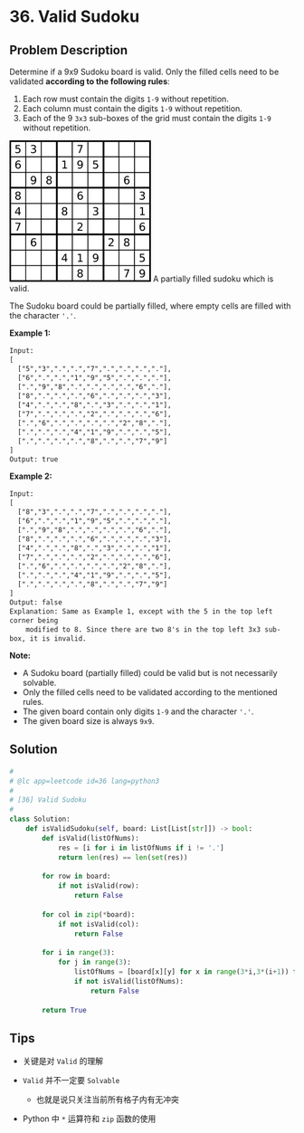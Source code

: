 # 36. Valid Sudoku



## Problem Description



Determine if a 9x9 Sudoku board is valid. Only the filled cells need to be validated **according to the following rules**:

1. Each row must contain the digits `1-9` without repetition.
2. Each column must contain the digits `1-9` without repetition.
3. Each of the 9 `3x3` sub-boxes of the grid must contain the digits `1-9` without repetition.

![img](assets/250px-Sudoku-by-L2G-20050714.svg-20190807095219773.png)
A partially filled sudoku which is valid.

The Sudoku board could be partially filled, where empty cells are filled with the character `'.'`.

**Example 1:**

```
Input:
[
  ["5","3",".",".","7",".",".",".","."],
  ["6",".",".","1","9","5",".",".","."],
  [".","9","8",".",".",".",".","6","."],
  ["8",".",".",".","6",".",".",".","3"],
  ["4",".",".","8",".","3",".",".","1"],
  ["7",".",".",".","2",".",".",".","6"],
  [".","6",".",".",".",".","2","8","."],
  [".",".",".","4","1","9",".",".","5"],
  [".",".",".",".","8",".",".","7","9"]
]
Output: true
```

**Example 2:**

```
Input:
[
  ["8","3",".",".","7",".",".",".","."],
  ["6",".",".","1","9","5",".",".","."],
  [".","9","8",".",".",".",".","6","."],
  ["8",".",".",".","6",".",".",".","3"],
  ["4",".",".","8",".","3",".",".","1"],
  ["7",".",".",".","2",".",".",".","6"],
  [".","6",".",".",".",".","2","8","."],
  [".",".",".","4","1","9",".",".","5"],
  [".",".",".",".","8",".",".","7","9"]
]
Output: false
Explanation: Same as Example 1, except with the 5 in the top left corner being 
    modified to 8. Since there are two 8's in the top left 3x3 sub-box, it is invalid.
```

**Note:**

- A Sudoku board (partially filled) could be valid but is not necessarily solvable.
- Only the filled cells need to be validated according to the mentioned rules.
- The given board contain only digits `1-9` and the character `'.'`.
- The given board size is always `9x9`.



## Solution



```python
#
# @lc app=leetcode id=36 lang=python3
#
# [36] Valid Sudoku
#
class Solution:
    def isValidSudoku(self, board: List[List[str]]) -> bool:
        def isValid(listOfNums):
            res = [i for i in listOfNums if i != '.']
            return len(res) == len(set(res))
        
        for row in board:
            if not isValid(row):
                return False
        
        for col in zip(*board):
            if not isValid(col):
                return False
        
        for i in range(3):
            for j in range(3):
                listOfNums = [board[x][y] for x in range(3*i,3*(i+1)) for y in range(3*j,3*(j+1))]
                if not isValid(listOfNums):
                    return False
        
        return True
```



## Tips

- 关键是对 `Valid` 的理解
- `Valid` 并不一定要 `Solvable`
  - 也就是说只关注当前所有格子内有无冲突

- Python 中 `*`  运算符和 `zip` 函数的使用

